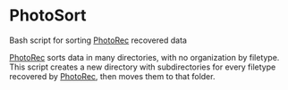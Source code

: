 # PhotoSort
Bash script for sorting [PhotoRec](https://github.com/cgsecurity/testdisk) recovered data

[PhotoRec](https://github.com/cgsecurity/testdisk) sorts data in many directories, with no organization by filetype.  This script creates a new directory with subdirectories for every filetype recovered by [PhotoRec](https://github.com/cgsecurity/testdisk), then moves them to that folder.

